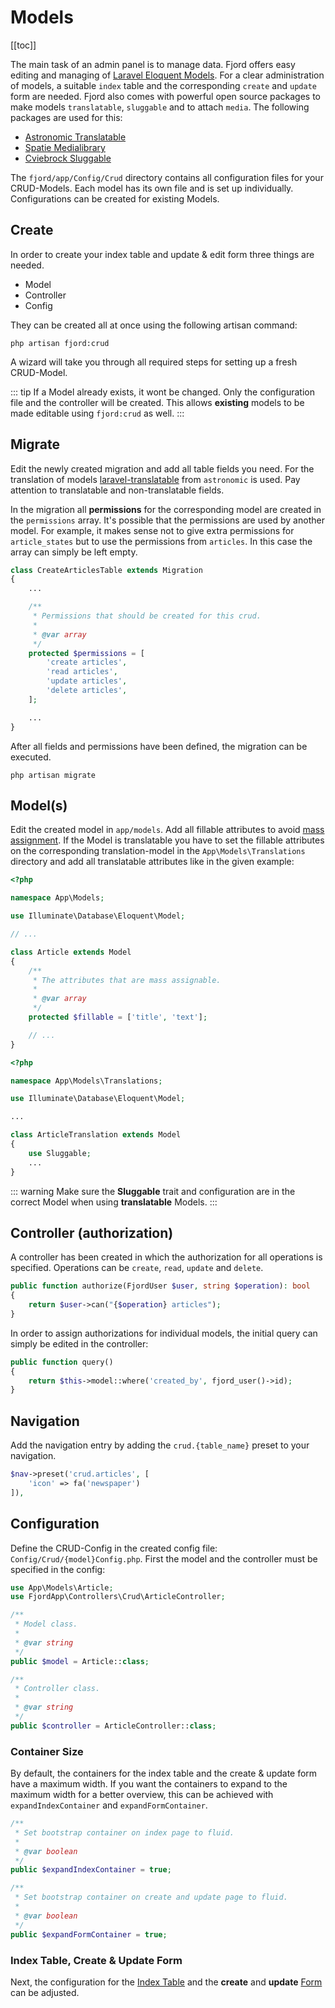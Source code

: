 # Models

[[toc]]

The main task of an admin panel is to manage data. Fjord offers easy editing and managing of [Laravel Eloquent Models](https://laravel.com/docs/7.x/eloquent). For a clear administration of models, a suitable `index` table and the corresponding `create` and `update` form are needed. Fjord also comes with powerful open source packages to make models `translatable`, `sluggable` and to attach `media`. The following packages are used for this:

-   [Astronomic Translatable](https://docs.astrotomic.info/laravel-translatable/)
-   [Spatie Medialibrary](https://docs.spatie.be/laravel-medialibrary/v8/introduction/)
-   [Cviebrock Sluggable](https://github.com/cviebrock/eloquent-sluggable)

The `fjord/app/Config/Crud` directory contains all configuration files for your CRUD-Models. Each model has its own file and is set up individually. Configurations can be created for existing Models.

<!--
## Translatable

For the translation of models, the [Astronomic Translatable](https://docs.astrotomic.info/laravel-translatable/installation#migrations) package is used.

### Migration

To translate Models, an extra translation table is needed. For `posts` this could be `posts_translations`. The translation table contains all attributes to be translated. In the following example the `title` and `text` would be translatable.

```php{13,14}
// create_posts_table.php

Schema::create('posts', function(Blueprint $table) {
    $table->increments('id');
    $table->timestamps();
});

Schema::create('post_translations', function(Blueprint $table) {
    $table->increments('id');
    $table->integer('post_id')->unsigned();
    $table->string('locale')->index();

    $table->string('title');
    $table->text('text');

    $table->unique(['post_id', 'locale']);
    $table->foreign('post_id')->references('id')->on('posts')->onDelete('cascade');
});
```

### Model

A model must be created for each table. In `App\Models\Post` the translatable attributes are specified in `translatedAttributes` and in `App\Models\Translation\PostTranslation` the attributes must be specified as **fillable** like so:

```php
namespace App\Models\Translation;

use Astrotomic\Translatable\Contracts\Translatable as TranslatableContract;
use Fjord\Crud\Models\Traits\Translatable;

class Post extends Model implements TranslatableContract
{
    use Translatable;

    public $translatedAttributes = ['title', 'text'];
}
```

::: warning
Be careful to include the correct `trait`. Fjord uses `Fjord\Crud\Models\Traits\Translatable` differently than Astronomic.
:::

```php
namespace App\Models\Translation;

class PostTranslation extends Model
{
    public $timestamps = false;
    protected $fillable = ['title', 'text'];
}
```

## Media

## Sluggable
-->

## Create

In order to create your index table and update & edit form three things are needed.

-   Model
-   Controller
-   Config

They can be created all at once using the following artisan command:

```shell
php artisan fjord:crud
```

A wizard will take you through all required steps for setting up a fresh CRUD-Model.

::: tip
If a Model already exists, it wont be changed. Only the configuration file and the controller will be created. This allows **existing** models to be made editable using `fjord:crud` as well.
:::

## Migrate

Edit the newly created migration and add all table fields you need. For the translation of models [laravel-translatable](https://docs.astrotomic.info/laravel-translatable/installation#migrations) from `astronomic` is used. Pay attention to translatable and non-translatable fields.

In the migration all **permissions** for the corresponding model are created in the `permissions` array. It's possible that the permissions are used by another model. For example, it makes sense not to give extra permissions for `article_states` but to use the permissions from `articles`. In this case the array can simply be left empty.

```php
class CreateArticlesTable extends Migration
{
    ...

    /**
     * Permissions that should be created for this crud.
     *
     * @var array
     */
    protected $permissions = [
        'create articles',
        'read articles',
        'update articles',
        'delete articles',
    ];

    ...
}
```

After all fields and permissions have been defined, the migration can be executed.

```shell
php artisan migrate
```

## Model(s)

Edit the created model in `app/models`. Add all fillable attributes to avoid [mass assignment](https://laravel.com/docs/5.8/eloquent#mass-assignment). If the Model is translatable you have to set the fillable attributes on the corresponding translation-model in the `App\Models\Translations` directory and add all translatable attributes like in the given example:

```php
<?php

namespace App\Models;

use Illuminate\Database\Eloquent\Model;

// ...

class Article extends Model
{
    /**
     * The attributes that are mass assignable.
     *
     * @var array
     */
    protected $fillable = ['title', 'text'];

    // ...
}
```

```php
<?php

namespace App\Models\Translations;

use Illuminate\Database\Eloquent\Model;

...

class ArticleTranslation extends Model
{
    use Sluggable;
    ...
}
```

::: warning
Make sure the **Sluggable** trait and configuration are in the correct Model when using **translatable** Models.
:::

## Controller (authorization)

A controller has been created in which the authorization for all operations is specified. Operations can be `create`, `read`, `update` and `delete`.

```php
public function authorize(FjordUser $user, string $operation): bool
{
    return $user->can("{$operation} articles");
}
```

In order to assign authorizations for individual models, the initial query can simply be edited in the controller:

```php
public function query()
{
    return $this->model::where('created_by', fjord_user()->id);
}
```

## Navigation

Add the navigation entry by adding the `crud.{table_name}` preset to your navigation.

```php
$nav->preset('crud.articles', [
    'icon' => fa('newspaper')
]),
```

## Configuration

Define the CRUD-Config in the created config file: `Config/Crud/{model}Config.php`. First the model and the controller must be specified in the config:

```php
use App\Models\Article;
use FjordApp\Controllers\Crud\ArticleController;

/**
 * Model class.
 *
 * @var string
 */
public $model = Article::class;

/**
 * Controller class.
 *
 * @var string
 */
public $controller = ArticleController::class;
```

### Container Size

By default, the containers for the index table and the create & update form have a maximum width. If you want the containers to expand to the maximum width for a better overview, this can be achieved with `expandIndexContainer` and `expandFormContainer`.

```php
/**
 * Set bootstrap container on index page to fluid.
 *
 * @var boolean
 */
public $expandIndexContainer = true;

/**
 * Set bootstrap container on create and update page to fluid.
 *
 * @var boolean
 */
public $expandFormContainer = true;
```

### Index Table, Create & Update Form

Next, the configuration for the [Index Table](/docs/crud/config-index.html) and the **create** and **update** [Form](/docs/crud/config-form.html) can be adjusted.
